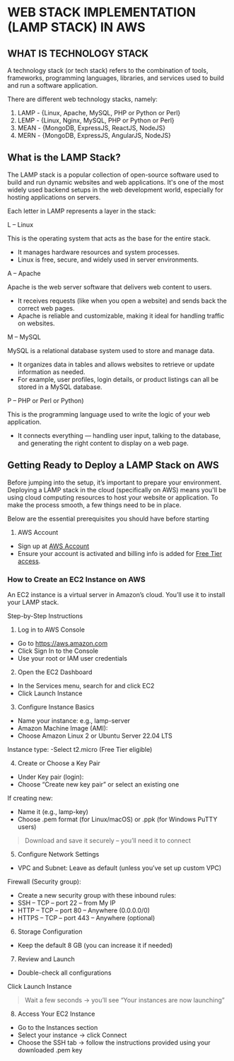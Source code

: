 # WEB STACK IMPLEMENTATION (LAMP STACK) IN AWS #

## WHAT IS TECHNOLOGY STACK ##
A technology stack (or tech stack) refers to the combination of tools, frameworks, programming languages, 
libraries, and services used to build and run a software application.

There are different web technology stacks, namely:
1. LAMP - {Linux, Apache, MySQL, PHP or Python or Perl}
2. LEMP - {Linux, Nginx, MySQL, PHP or Python or Perl}
3. MEAN - {MongoDB, ExpressJS, ReactJS, NodeJS}
4. MERN - {MongoDB, ExpressJS, AngularJS, NodeJS}

## What is the LAMP Stack? ##
The LAMP stack is a popular collection of open-source software used to build and run dynamic websites and web applications. It's one of the most widely used backend setups in the web development world, especially for hosting applications on servers.

Each letter in LAMP represents a layer in the stack:

L – Linux

This is the operating system that acts as the base for the entire stack.
- It manages hardware resources and system processes.
- Linux is free, secure, and widely used in server environments.

A – Apache

Apache is the web server software that delivers web content to users.
- It receives requests (like when you open a website) and sends back the correct web pages.
- Apache is reliable and customizable, making it ideal for handling traffic on websites.

M – MySQL

MySQL is a relational database system used to store and manage data.
- It organizes data in tables and allows websites to retrieve or update information as needed.
- For example, user profiles, login details, or product listings can all be stored in a MySQL database.

P – PHP or Perl or Python)

This is the programming language used to write the logic of your web application.
- It connects everything — handling user input, talking to the database, and generating the right content to display on a web page.

## Getting Ready to Deploy a LAMP Stack on AWS ##

Before jumping into the setup, it’s important to prepare your environment. Deploying a LAMP stack in the cloud (specifically on AWS) means you'll be using cloud computing resources to host your website or application. To make the process smooth, a few things need to be in place.

Below are the essential prerequisites you should have before starting

1. AWS Account
- Sign up at [AWS Account](https://aws.amazon.com )
- Ensure your account is activated and billing info is added for [Free Tier access](https://youtu.be/5MRTCayjzQk?si=rZ5Lab58q52w44GT).

### How to Create an EC2 Instance on AWS ###
An EC2 instance is a virtual server in Amazon’s cloud. You’ll use it to install your LAMP stack.

Step-by-Step Instructions
1. Log in to AWS Console
- Go to https://aws.amazon.com
- Click Sign In to the Console
- Use your root or IAM user credentials



2. Open the EC2 Dashboard
- In the Services menu, search for and click EC2
- Click Launch Instance

3. Configure Instance Basics
- Name your instance: e.g., lamp-server
- Amazon Machine Image (AMI):
- Choose Amazon Linux 2 or Ubuntu Server 22.04 LTS

Instance type:
-Select t2.micro (Free Tier eligible)

4. Create or Choose a Key Pair
- Under Key pair (login):
- Choose “Create new key pair” or select an existing one

If creating new:

- Name it (e.g., lamp-key)
- Choose .pem format (for Linux/macOS) or .ppk (for Windows PuTTY users)

> Download and save it securely – you’ll need it to connect

5. Configure Network Settings
- VPC and Subnet: Leave as default (unless you’ve set up custom VPC)

Firewall (Security group):
- Create a new security group with these inbound rules:
- SSH – TCP – port 22 – from My IP
- HTTP – TCP – port 80 – Anywhere (0.0.0.0/0)
- HTTPS – TCP – port 443 – Anywhere (optional)

6. Storage Configuration
- Keep the default 8 GB (you can increase it if needed)

7. Review and Launch
- Double-check all configurations

Click Launch Instance

> Wait a few seconds → you’ll see “Your instances are now launching”

8. Access Your EC2 Instance
- Go to the Instances section
- Select your instance → click Connect
- Choose the SSH tab → follow the instructions provided using your downloaded .pem key






